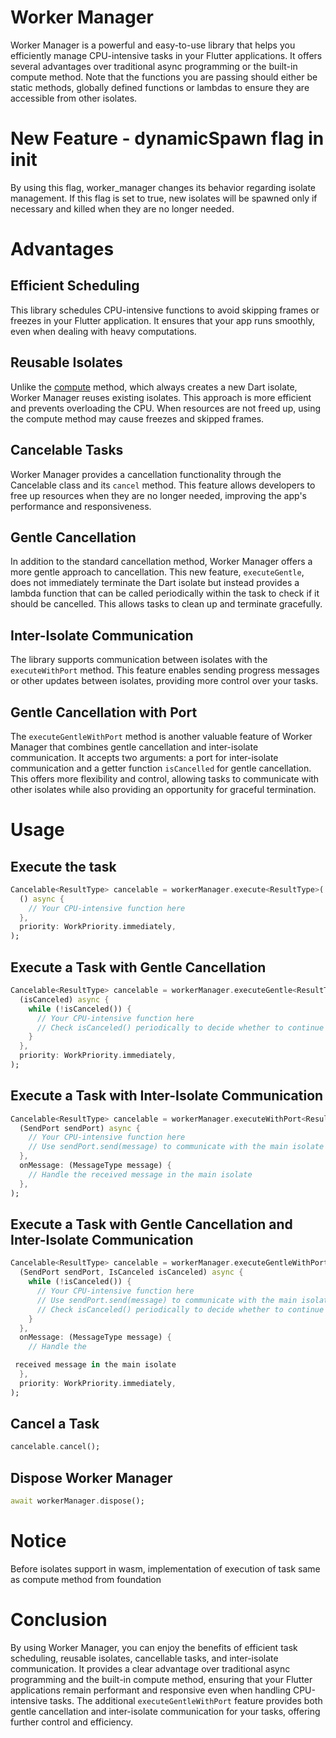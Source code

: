 # Worker Manager

Worker Manager is a powerful and easy-to-use library that helps you efficiently manage CPU-intensive tasks in your Flutter applications. It offers several advantages over traditional async programming or the built-in compute method. Note that the functions you are passing should either be static methods, globally defined functions or lambdas to ensure they are accessible from other isolates.

# New Feature - dynamicSpawn flag in init
By using this flag, worker_manager changes its behavior regarding isolate management. If this flag is set to true, new isolates will be spawned only if necessary and killed when they are no longer needed.

# Advantages

## Efficient Scheduling
This library schedules CPU-intensive functions to avoid skipping frames or freezes in your Flutter application. It ensures that your app runs smoothly, even when dealing with heavy computations.

## Reusable Isolates
Unlike the [compute](https://api.flutter.dev/flutter/foundation/compute-constant.html) method, which always creates a new Dart isolate, Worker Manager reuses existing isolates. This approach is more efficient and prevents overloading the CPU. When resources are not freed up, using the compute method may cause freezes and skipped frames.

## Cancelable Tasks
Worker Manager provides a cancellation functionality through the Cancelable class and its `cancel` method. This feature allows developers to free up resources when they are no longer needed, improving the app's performance and responsiveness.

## Gentle Cancellation
In addition to the standard cancellation method, Worker Manager offers a more gentle approach to cancellation. This new feature, `executeGentle`, does not immediately terminate the Dart isolate but instead provides a lambda function that can be called periodically within the task to check if it should be cancelled. This allows tasks to clean up and terminate gracefully.

## Inter-Isolate Communication
The library supports communication between isolates with the `executeWithPort` method. This feature enables sending progress messages or other updates between isolates, providing more control over your tasks.

## Gentle Cancellation with Port
The `executeGentleWithPort` method is another valuable feature of Worker Manager that combines gentle cancellation and inter-isolate communication. It accepts two arguments: a port for inter-isolate communication and a getter function `isCancelled` for gentle cancellation. This offers more flexibility and control, allowing tasks to communicate with other isolates while also providing an opportunity for graceful termination.

# Usage

## Execute the task
```dart
Cancelable<ResultType> cancelable = workerManager.execute<ResultType>(
  () async {
    // Your CPU-intensive function here
  },
  priority: WorkPriority.immediately,
);
```
## Execute a Task with Gentle Cancellation
```dart
Cancelable<ResultType> cancelable = workerManager.executeGentle<ResultType>(
  (isCanceled) async {
    while (!isCanceled()) {
      // Your CPU-intensive function here
      // Check isCanceled() periodically to decide whether to continue or break the loop
    }
  },
  priority: WorkPriority.immediately,
);
```
## Execute a Task with Inter-Isolate Communication
```dart
Cancelable<ResultType> cancelable = workerManager.executeWithPort<ResultType, MessageType>(
  (SendPort sendPort) async {
    // Your CPU-intensive function here
    // Use sendPort.send(message) to communicate with the main isolate
  },
  onMessage: (MessageType message) {
    // Handle the received message in the main isolate
  },
);
```

## Execute a Task with Gentle Cancellation and Inter-Isolate Communication
```dart
Cancelable<ResultType> cancelable = workerManager.executeGentleWithPort<ResultType, MessageType>(
  (SendPort sendPort, IsCanceled isCanceled) async {
    while (!isCanceled()) {
      // Your CPU-intensive function here
      // Use sendPort.send(message) to communicate with the main isolate
      // Check isCanceled() periodically to decide whether to continue or break the loop
    }
  },
  onMessage: (MessageType message) {
    // Handle the

 received message in the main isolate
  },
  priority: WorkPriority.immediately,
);
```

## Cancel a Task
```dart
cancelable.cancel();
```

## Dispose Worker Manager
```dart
await workerManager.dispose();
```

# Notice
Before isolates support in wasm, implementation of execution of task same as compute method from foundation

# Conclusion
By using Worker Manager, you can enjoy the benefits of efficient task scheduling, reusable isolates, cancellable tasks, and inter-isolate communication. It provides a clear advantage over traditional async programming and the built-in compute method, ensuring that your Flutter applications remain performant and responsive even when handling CPU-intensive tasks. The additional `executeGentleWithPort` feature provides both gentle cancellation and inter-isolate communication for your tasks, offering further control and efficiency.
